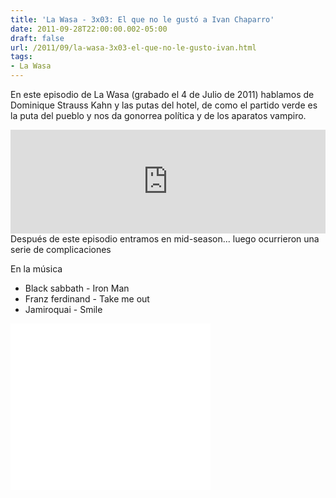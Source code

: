 ```yaml
---
title: 'La Wasa - 3x03: El que no le gustó a Ivan Chaparro'
date: 2011-09-28T22:00:00.002-05:00
draft: false
url: /2011/09/la-wasa-3x03-el-que-no-le-gusto-ivan.html
tags: 
- La Wasa
---
```


En este episodio de La Wasa (grabado el 4 de Julio de 2011) hablamos de Dominique Strauss Kahn y las putas del hotel, de como el partido verde es la puta del pueblo y nos da gonorrea política y de los aparatos vampiro.  
<iframe frameborder="no" height="166" scrolling="no" src="https://w.soundcloud.com/player/?url=http%3A%2F%2Fapi.soundcloud.com%2Ftracks%2F85085794" width="100%"></iframe>Después de este episodio entramos en mid-season... luego ocurrieron una serie de complicaciones  
  
  
En la música  

*   Black sabbath  \- Iron Man
*   Franz ferdinand  \- Take me out
*   Jamiroquai  \- Smile

  
  

<object class="BLOGGER-youtube-video" classid="clsid:D27CDB6E-AE6D-11cf-96B8-444553540000" codebase="http://download.macromedia.com/pub/shockwave/cabs/flash/swflash.cab#version=6,0,40,0" data-thumbnail-src="http://0.gvt0.com/vi/Ijk4j-r7qPA/0.jpg" height="266" width="320">
<param name="movie" value="//www.youtube.com/v/Ijk4j-r7qPA&amp;fs=1&amp;source=uds">
<param name="bgcolor" value="#FFFFFF">
<embed width="320" height="266" src="//www.youtube.com/v/Ijk4j-r7qPA&amp;fs=1&amp;source=uds" type="application/x-shockwave-flash">
</object>